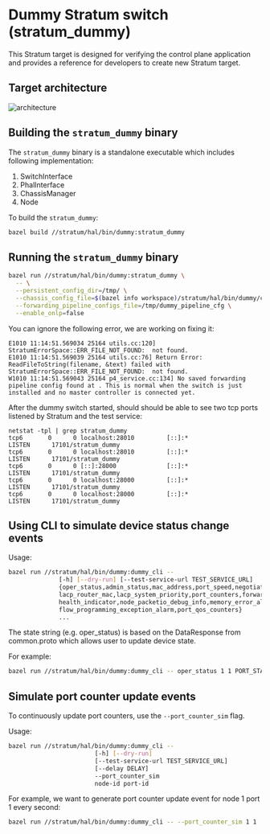 <!--
Copyright 2018-present Open Networking Foundation

SPDX-License-Identifier: Apache-2.0
-->

Dummy Stratum switch (stratum_dummy)
====

This Stratum target is designed for verifying the control plane application and provides a reference for developers to create new Stratum target.

## Target architecture
![architecture](arch.svg)

## Building the `stratum_dummy` binary

The `stratum_dummy` binary is a standalone executable which includes following implementation:

1. SwitchInterface
2. PhalInterface
3. ChassisManager
4. Node

To build the `stratum_dummy`:

```bash
bazel build //stratum/hal/bin/dummy:stratum_dummy
```

## Running the `stratum_dummy` binary

```bash
bazel run //stratum/hal/bin/dummy:stratum_dummy \
  -- \
  --persistent_config_dir=/tmp/ \
  --chassis_config_file=$(bazel info workspace)/stratum/hal/bin/dummy/chassis_config.pb.txt \
  --forwarding_pipeline_configs_file=/tmp/dummy_pipeline_cfg \
  --enable_onlp=false
```

You can ignore the following error, we are working on fixing it:

```
E1010 11:14:51.569034 25164 utils.cc:120] StratumErrorSpace::ERR_FILE_NOT_FOUND:  not found.
E1010 11:14:51.569039 25164 utils.cc:76] Return Error: ReadFileToString(filename, &text) failed with StratumErrorSpace::ERR_FILE_NOT_FOUND:  not found.
W1010 11:14:51.569043 25164 p4_service.cc:134] No saved forwarding pipeline config found at . This is normal when the switch is just installed and no master controller is connected yet.
```

After the dummy switch started, should should be able to see two tcp ports listened by Stratum and the test service:

```
netstat -tpl | grep stratum_dummy
tcp6       0      0 localhost:28010         [::]:*                  LISTEN      17101/stratum_dummy
tcp6       0      0 localhost:28010         [::]:*                  LISTEN      17101/stratum_dummy
tcp6       0      0 [::]:28000              [::]:*                  LISTEN      17101/stratum_dummy
tcp6       0      0 localhost:28000         [::]:*                  LISTEN      17101/stratum_dummy
tcp6       0      0 localhost:28000         [::]:*                  LISTEN      17101/stratum_dummy
```

## Using CLI to simulate device status change events

Usage:

```bash
bazel run //stratum/hal/bin/dummy:dummy_cli --
              [-h] [--dry-run] [--test-service-url TEST_SERVICE_URL]
              {oper_status,admin_status,mac_address,port_speed,negotiated_port_speed,
              lacp_router_mac,lacp_system_priority,port_counters,forwarding_viability,
              health_indicator,node_packetio_debug_info,memory_error_alarm,
              flow_programming_exception_alarm,port_qos_counters}
              ...
```

The state string (e.g. oper_status) is based on the DataResponse from common.proto which allows user to update device state.

For example:

```bash
bazel run //stratum/hal/bin/dummy:dummy_cli -- oper_status 1 1 PORT_STATE_DOWN
```

## Simulate port counter update events

To continuously update port counters, use the `--port_counter_sim` flag.

Usage:
```bash
bazel run //stratum/hal/bin/dummy:dummy_cli --
                        [-h] [--dry-run]
                        [--test-service-url TEST_SERVICE_URL]
                        [--delay DELAY]
                        --port_counter_sim
                        node-id port-id
```

For example, we want to generate port counter update event for node 1 port 1 every second:

```bash
bazel run //stratum/hal/bin/dummy:dummy_cli -- --port_counter_sim 1 1
```
